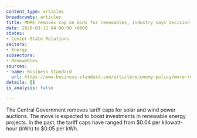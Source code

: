 ```yaml
---
content_type: articles
breadcrumbs: articles
title: MNRE removes cap on bids for renewables, industry says decision ill-timed
date: 2020-03-11 04:00:00 +0000
states:
- Center-State Relations
sectors:
- Energy
subsectors:
- Renewables
sources:
- name: Business Standard
  url: https://www.business-standard.com/article/economy-policy/mnre-removes-cap-on-bids-for-renewables-industry-says-decision-ill-timed-120030601421_1.html
details: []
is_analysis: false

---
```

The Central Government removes tariff caps for solar and wind power auctions. The move is expected to boost investments in renewable energy projects. In the past, the tariff caps have ranged from $0.04 per kilowatt-hour (kWh) to $0.05 per kWh.